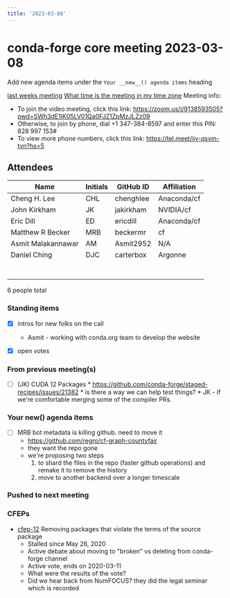 ```yaml
---
title: '2023-03-08'
---
```

# conda-forge core meeting 2023-03-08

Add new agenda items under the `Your __new__() agenda items` heading

[last weeks meeting](https://hackmd.io/QY6OTMsXTI-Vcy2KcR2jPA)
[What time is the meeting in my time zone](https://arewemeetingyet.com/UTC/2020-08-26/17:00/w/Conda-forge%20dev%20meeting#eyJ1cmwiOiJodHRwczovL2hhY2ttZC5pby9wUk15dFVKV1FmU3NJM2xvMGlqQzJRP2VkaXQifQ==)
Meeting info: 
* To join the video meeting, click this link: https://zoom.us/j/9138593505?pwd=SWh3dE1IK05LV01Qa0FJZ1ZpMzJLZz09
* Otherwise, to join by phone, dial +1 347-384-8597 and enter this PIN: 828 997 153#
* To view more phone numbers, click this link: https://tel.meet/ijv-qsvm-tvn?hs=5

## Attendees

| Name                    | Initials | GitHub ID        | Affiliation                 |
| ----------------------- | -------- | ---------------  | --------------------------- |
| Cheng H. Lee            | CHL      | chenghlee        | Anaconda/cf                 |
| John Kirkham            | JK       | jakirkham        | NVIDIA/cf                   |
| Eric Dill               | ED       | ericdill         | Anaconda/cf                 |
| Matthew R Becker        |   MRB    |       beckermr   |           cf                |
| Asmit Malakannawar      | AM       | Asmit2952        | N/A                         |
| Daniel Ching            | DJC      | carterbox        | Argonne                     |
|                         |          |                  |                             |
|                         |          |                  |                             |
|                         |          |                  |                             |
|                         |          |                  |                             |
|                         |          |                  |                             |
|                         |          |                  |                             |
|                         |          |                  |                             |

6 people total


### Standing items

* [x] intros for new folks on the call
    * Asmit - working with conda.org team to develop the website

* [x] open votes

### From previous meeting(s)

- [ ] (JK) CUDA 12 Packages
      * https://github.com/conda-forge/staged-recipes/issues/21382
      * is there a way we can help test things?
      * JK - if we're comfortable merging some of the compiler PRs. 


### Your __new__() agenda items

- [ ] MRB bot metadata is killing github. need to move it
    - https://github.com/regro/cf-graph-countyfair
    - they want the repo gone
    - we're proposing two steps
        1. to shard the files in the repo (faster github operations) and remake it to remove the history
        2. move to another backend over a longer timescale

### Pushed to next meeting


### CFEPs

* [cfep-12](https://github.com/conda-forge/cfep/pull/23) Removing packages that violate the terms of the source package
    * Stalled since May 26, 2020
    * Active debate about moving to "broken" vs deleting from conda-forge channel
    * Active vote, ends on 2020-03-11
    * What were the results of the vote?
    * Did we hear back from NumFOCUS? they did the legal seminar which is recorded
